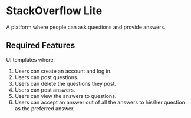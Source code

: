 # StackOverflow Lite
A platform where people can ask questions and provide answers.

## Required Features
UI templates where:
1. Users can create an account and log in.
2. Users can post questions.
3. Users can delete the questions they post.
4. Users can post answers.
5. Users can view the answers to questions.
6. Users can accept an answer out of all the answers to his/her question as the preferred answer.